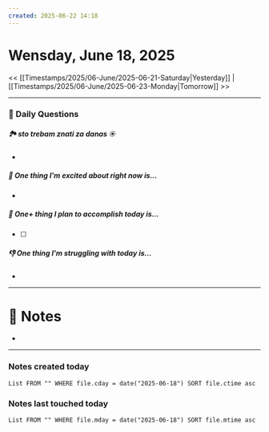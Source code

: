 ```yaml
---
created: 2025-06-22 14:18
---
```

# Wensday, June 18, 2025

<< [[Timestamps/2025/06-June/2025-06-21-Saturday|Yesterday]] | [[Timestamps/2025/06-June/2025-06-23-Monday|Tomorrow]] >>

---
### 📅 Daily Questions

##### 🏞️️ sto trebam znati za danas ☀️
- 

##### 🙌 One thing I'm excited about right now is...
- 

##### 🚀 One+ thing I plan to accomplish today is...
- [ ] 

##### 👎 One thing I'm struggling with today is...
- 

---
# 📝 Notes
- 

---
### Notes created today
```dataview
List FROM "" WHERE file.cday = date("2025-06-18") SORT file.ctime asc
```

### Notes last touched today
```dataview
List FROM "" WHERE file.mday = date("2025-06-18") SORT file.mtime asc
```